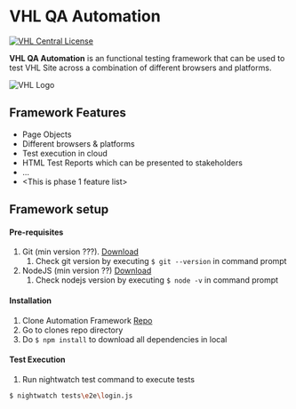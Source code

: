 # VHL QA Automation

[![VHL Central License](http://img.shields.io/badge/license-VHL%20QA-blue.svg)](https://vistahigherlearning.com/privacy-policy)


**VHL QA Automation** is an functional testing framework that can be used to test VHL Site across a combination of different browsers and platforms.

![VHL Logo](https://assets.maestro.vhlcentral.com/assets/vhl-logo-a7d95265f4cf8ebb5e7ee0098b335e67b3c0e27520adcab6f859cb0e480bbc36.gif)


## Framework Features
* Page Objects
* Different browsers & platforms
* Test execution in cloud
* HTML Test Reports which can be presented to stakeholders
* ...
* <This is phase 1 feature list>


## Framework setup

#### Pre-requisites
1. Git (min version ???). [Download](https://git-scm.com/downloads)
    1. Check git version by executing `$ git --version` in command prompt
2. NodeJS (min version ??) [Download](https://nodejs.org/en/download/)
    1. Check nodejs version by executing `$ node -v` in command prompt

#### Installation
1. Clone Automation Framework [Repo](https://github.com/comprodls/tests-functional.git)
2. Go to clones repo directory
3. Do `$ npm install` to download all dependencies in local

#### Test Execution
1. Run nightwatch test command to execute tests
```sh
$ nightwatch tests\e2e\login.js
```
